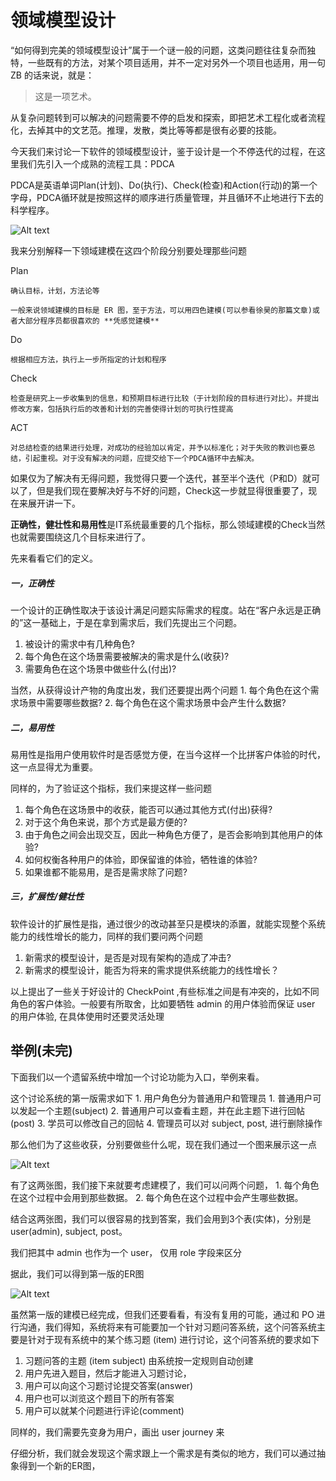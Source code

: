 领域模型设计
============

“如何得到完美的领域模型设计”属于一个谜一般的问题，这类问题往往复杂而独特，一些既有的方法，对某个项目适用，并不一定对另外一个项目也适用，用一句 ZB 的话来说，就是：

> 这是一项艺术。

从复杂问题转到可以解决的问题需要不停的启发和探索，即把艺术工程化或者流程化，去掉其中的文艺范。推理，发散，类比等等都是很有必要的技能。

今天我们来讨论一下软件的领域模型设计，鉴于设计是一个不停迭代的过程，在这里我们先引入一个成熟的流程工具：PDCA

PDCA是英语单词Plan(计划)、Do(执行)、Check(检查)和Action(行动)的第一个字母，PDCA循环就是按照这样的顺序进行质量管理，并且循环不止地进行下去的科学程序。

![Alt text](./1473731763622.png)

我来分别解释一下领域建模在这四个阶段分别要处理那些问题

Plan

```
确认目标，计划，方法论等

一般来说领域建模的目标是 ER 图，至于方法，可以用四色建模(可以参看徐昊的那篇文章)或者大部分程序员都很喜欢的 **凭感觉建模**
```

Do

```
根据相应方法，执行上一步所指定的计划和程序
```

Check

```
检查是研究上一步收集到的信息，和预期目标进行比较（于计划阶段的目标进行对比）。并提出修改方案，包括执行后的改善和计划的完善使得计划的可执行性提高
```

ACT

```
对总结检查的结果进行处理，对成功的经验加以肯定，并予以标准化；对于失败的教训也要总结，引起重视。对于没有解决的问题，应提交给下一个PDCA循环中去解决。
```

如果仅为了解决有无得问题，我觉得只要一个迭代，甚至半个迭代（P和D）就可以了，但是我们现在要解决好与不好的问题，Check这一步就显得很重要了，现在来展开讲一下。

**正确性，健壮性和易用性**是IT系统最重要的几个指标，那么领域建模的Check当然也就需要围绕这几个目标来进行了。

先来看看它们的定义。

##### 一，正确性

一个设计的正确性取决于该设计满足问题实际需求的程度。站在“客户永远是正确的”这一基础上，于是在拿到需求后，我们先提出三个问题。

1.	被设计的需求中有几种角色?
2.	每个角色在这个场景需要被解决的需求是什么(收获)?
3.	需要角色在这个场景中做些什么(付出)?

当然，从获得设计产物的角度出发，我们还要提出两个问题 1. 每个角色在这个需求场景中需要哪些数据? 2. 每个角色在这个需求场景中会产生什么数据?

##### 二，易用性

易用性是指用户使用软件时是否感觉方便，在当今这样一个比拼客户体验的时代，这一点显得尤为重要。

同样的，为了验证这个指标，我们来提这样一些问题

1.	每个角色在这场景中的收获，能否可以通过其他方式(付出)获得?
2.	对于这个角色来说，那个方式是最方便的?
3.	由于角色之间会出现交互，因此一种角色方便了，是否会影响到其他用户的体验?
4.	如何权衡各种用户的体验，即保留谁的体验，牺牲谁的体验?
5.	如果谁都不能易用，是否是需求除了问题?

##### 三，扩展性/健壮性

软件设计的扩展性是指，通过很少的改动甚至只是模块的添置，就能实现整个系统能力的线性增长的能力，同样的我们要问两个问题

1.	新需求的模型设计，是否是对现有架构的造成了冲击?
2.	新需求的模型设计，能否为将来的需求提供系统能力的线性增长？

以上提出了一些关于好设计的 CheckPoint ,有些标准之间是有冲突的，比如不同角色的客户体验。一般要有所取舍，比如要牺牲 admin 的用户体验而保证 user 的用户体验, 在具体使用时还要灵活处理

举例(未完)
----------

下面我们以一个遗留系统中增加一个讨论功能为入口，举例来看。

这个讨论系统的第一版需求如下 1. 用户角色分为普通用户和管理员 1. 普通用户可以发起一个主题(subject) 2. 普通用户可以查看主题，并在此主题下进行回帖(post) 3. 学员可以修改自己的回帖 4. 管理员可以对 subject, post, 进行删除操作

那么他们为了这些收获，分别要做些什么呢，现在我们通过一个图来展示这一点

![Alt text](./1473666210759.png)

有了这两张图，我们接下来就要考虑建模了，我们可以问两个问题， 1. 每个角色在这个过程中会用到那些数据。 2. 每个角色在这个过程中会产生哪些数据。

结合这两张图，我们可以很容易的找到答案，我们会用到3个表(实体)，分别是 user(admin), subject, post。

我们把其中 admin 也作为一个 user， 仅用 role 字段来区分

据此，我们可以得到第一版的ER图

![Alt text](./1473666259520.png)

虽然第一版的建模已经完成，但我们还要看看，有没有复用的可能，通过和 PO 进行沟通，我们得知，系统将来有可能要加一个针对习题问答系统，这个问答系统主要是针对于现有系统中的某个练习题 (item) 进行讨论，这个问答系统的要求如下

1.	习题问答的主题 (item subject) 由系统按一定规则自动创建
2.	用户先进入题目，然后才能进入习题讨论，
3.	用户可以向这个习题讨论提交答案(answer)
4.	用户也可以浏览这个题目下的所有答案
5.	用户可以就某个问题进行评论(comment)

同样的，我们需要先变身为用户，画出 user journey 来

仔细分析，我们就会发现这个需求跟上一个需求是有类似的地方，我们可以通过抽象得到一个新的ER图，
